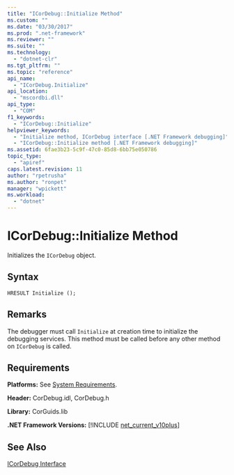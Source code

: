 ```yaml
---
title: "ICorDebug::Initialize Method"
ms.custom: ""
ms.date: "03/30/2017"
ms.prod: ".net-framework"
ms.reviewer: ""
ms.suite: ""
ms.technology: 
  - "dotnet-clr"
ms.tgt_pltfrm: ""
ms.topic: "reference"
api_name: 
  - "ICorDebug.Initialize"
api_location: 
  - "mscordbi.dll"
api_type: 
  - "COM"
f1_keywords: 
  - "ICorDebug::Initialize"
helpviewer_keywords: 
  - "Initialize method, ICorDebug interface [.NET Framework debugging]"
  - "ICorDebug::Initialize method [.NET Framework debugging]"
ms.assetid: 6fae3b23-5c9f-47c0-85d8-6bb75e050786
topic_type: 
  - "apiref"
caps.latest.revision: 11
author: "rpetrusha"
ms.author: "ronpet"
manager: "wpickett"
ms.workload: 
  - "dotnet"
---
```

# ICorDebug::Initialize Method
Initializes the `ICorDebug` object.  
  
## Syntax  
  
```  
HRESULT Initialize ();  
```  
  
## Remarks  
 The debugger must call `Initialize` at creation time to initialize the debugging services. This method must be called before any other method on `ICorDebug` is called.  
  
## Requirements  
 **Platforms:** See [System Requirements](../../../../docs/framework/get-started/system-requirements.md).  
  
 **Header:** CorDebug.idl, CorDebug.h  
  
 **Library:** CorGuids.lib  
  
 **.NET Framework Versions:** [!INCLUDE [net_current_v10plus](../../../../includes/net-current-v10plus-md.md)]  
  
## See Also  
 [ICorDebug Interface](../../../../docs/framework/unmanaged-api/debugging/icordebug-interface.md)
